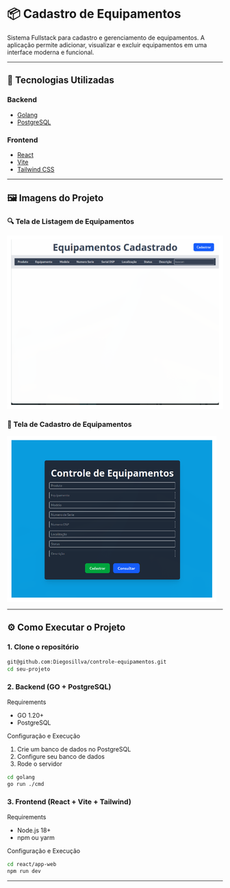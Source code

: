 # 📦 Cadastro de Equipamentos

Sistema Fullstack para cadastro e gerenciamento de equipamentos. A aplicação permite adicionar, visualizar e excluir equipamentos em uma interface moderna e funcional.

---

## 🧰 Tecnologias Utilizadas

### Backend

- [Golang](https://golang.org/)
- [PostgreSQL](https://www.postgresql.org/)

### Frontend

- [React](https://reactjs.org/)
- [Vite](https://vitejs.dev/)
- [Tailwind CSS](https://tailwindcss.com/)

---

## 🖼️ Imagens do Projeto

### 🔍 Tela de Listagem de Equipamentos

![Tela Inicial](https://github.com/Diegosillva/controle-equipamentos/blob/main/readme-imagens/tela-incial.png)

### 📝 Tela de Cadastro de Equipamentos

![Cadastro de Equipamentos](https://github.com/Diegosillva/controle-equipamentos/blob/main/readme-imagens/cadastro-equipamentos.png)

---

## ⚙️ Como Executar o Projeto

### 1. Clone o repositório

```bash
git@github.com:Diegosillva/controle-equipamentos.git
cd seu-projeto
```

### 2. Backend (GO + PostgreSQL)

Requirements

- GO 1.20+
- PostgreSQL

Configuração e Execução

1. Crie um banco de dados no PostgreSQL
2. Configure seu banco de dados
3. Rode o servidor

```bash
cd golang
go run ./cmd
```

### 3. Frontend (React + Vite + Tailwind)

Requirements

- Node.js 18+
- npm ou yarm

Configuração e Execução

```bash
cd react/app-web
npm run dev
```

---
